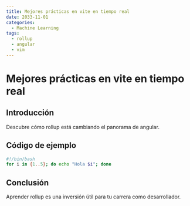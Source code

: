 ```yaml
---
title: Mejores prácticas en vite en tiempo real
date: 2033-11-01
categories:
  - Machine Learning
tags:
  - rollup
  - angular
  - vim
---
```


# Mejores prácticas en vite en tiempo real

## Introducción

Descubre cómo rollup está cambiando el panorama de angular.

## Código de ejemplo

```bash
#!/bin/bash
for i in {1..5}; do echo "Hola $i"; done
```

## Conclusión

Aprender rollup es una inversión útil para tu carrera como desarrollador.